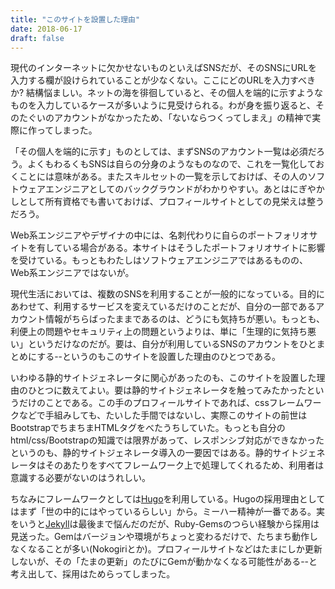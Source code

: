 ```yaml
---
title: "このサイトを設置した理由"
date: 2018-06-17
draft: false
---
```


<i class="fas fa-star"></i> 現代のインターネットに欠かせないものといえばSNSだが、そのSNSにURLを入力する欄が設けられていることが少なくない。ここにどのURLを入力すべきか? 結構悩ましい。ネットの海を徘徊していると、その個人を端的に示すようなものを入力しているケースが多いように見受けられる。わが身を振り返ると、そのたぐいのアカウントがなかったため、「ないならつくってしまえ」の精神で実際に作ってしまった。

「その個人を端的に示す」ものとしては、まずSNSのアカウント一覧は必須だろう。よくもわるくもSNSは自らの分身のようなものなので、これを一覧化しておくことには意味がある。またスキルセットの一覧を示しておけば、その人のソフトウェアエンジニアとしてのバックグラウンドがわかりやすい。あとはにぎやかしとして所有資格でも書いておけば、プロフィールサイトとしての見栄えは整うだろう。

<i class="fas fa-star"></i> Web系エンジニアやデザイナの中には、名刺代わりに自らのポートフォリオサイトを有している場合がある。本サイトはそうしたポートフォリオサイトに影響を受けている。もっともわたしはソフトウェアエンジニアではあるものの、Web系エンジニアではないが。

<i class="fas fa-star"></i> 現代生活においては、複数のSNSを利用することが一般的になっている。目的にあわせて、利用するサービスを変えているだけのことだが、自分の一部であるアカウント情報がちらばったままであるのは、どうにも気持ちが悪い。もっとも、利便上の問題やセキュリティ上の問題というよりは、単に「生理的に気持ち悪い」というだけなのだが。要は、自分が利用しているSNSのアカウントをひとまとめにする--というのもこのサイトを設置した理由のひとつである。

<i class="fas fa-star"></i> いわゆる静的サイトジェネレータに関心があったのも、このサイトを設置した理由のひとつに数えてよい。要は静的サイトジェネレータを触ってみたかったというだけのことである。この手のプロフィールサイトであれば、cssフレームワークなどで手組みしても、たいした手間ではないし、実際このサイトの前世はBootstrapでちまちまHTMLタグをべたうちしていた。もっとも自分のhtml/css/Bootstrapの知識では限界があって、レスポンシブ対応ができなかったというのも、静的サイトジェネレータ導入の一要因ではある。静的サイトジェネレータはそのあたりをすべてフレームワーク上で処理してくれるため、利用者は意識する必要がないのはうれしい。

ちなみにフレームワークとしては[Hugo](https://gohugo.io/)を利用している。Hugoの採用理由としてはまず「世の中的にはやっているらしい」から。ミーハー精神が一番である。実をいうと[Jekyll](https://jekyllrb.com/)は最後まで悩んだのだが、Ruby-Gemsのつらい経験から採用は見送った。Gemはバージョンや環境がちょっと変わるだけで、たちまち動作しなくなることが多い(Nokogiriとか)。プロフィールサイトなどはたまにしか更新しないが、その「たまの更新」のたびにGemが動かなくなる可能性がある--と考え出して、採用はためらってしまった。